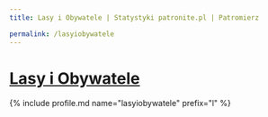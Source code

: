 ```yaml
---
title: Lasy i Obywatele | Statystyki patronite.pl | Patromierz

permalink: /lasyiobywatele
---
```


# [Lasy i Obywatele](https://patronite.pl/lasyiobywatele)

{% include profile.md name="lasyiobywatele" prefix="l" %}
